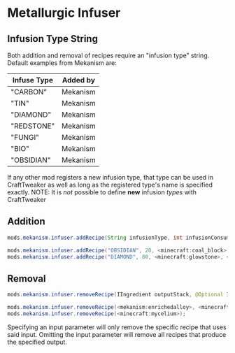 
# Metallurgic Infuser

Infusion Type String
------
Both addition and removal of recipes require an "infusion type" string. Default examples from Mekanism are:

| Infuse Type | Added by |
| ----------- | -------- |
| "CARBON"    | Mekanism |
| "TIN"       | Mekanism |
| "DIAMOND"   | Mekanism |
| "REDSTONE"  | Mekanism |
| "FUNGI"     | Mekanism |
| "BIO"       | Mekanism |
| "OBSIDIAN"  | Mekanism |

If any other mod registers a new infusion type, that type can be used in CraftTweaker as well as long as the registered type's name is specified exactly. NOTE: It is *not* possible to define **new** infusion *types* with CraftTweaker


Addition
------
```java
mods.mekanism.infuser.addRecipe(String infusionType, int infusionConsumed, IItemStack inputStack, IItemStack outputStack)

mods.mekanism.infuser.addRecipe("OBSIDIAN", 20, <minecraft:coal_block>, <minecraft:obsidian>);
mods.mekanism.infuser.addRecipe("DIAMOND", 80, <minecraft:glowstone>, <minecraft:nether_star>);
```

Removal
------
```java
mods.mekanism.infuser.removeRecipe(IIngredient outputStack, @Optional IIngredient inputStack, @Optional String infusionType)

mods.mekanism.infuser.removeRecipe(<mekanism:enrichedalloy>, <minecraft:iron_ingot>, "REDSTONE");
mods.mekanism.infuser.removeRecipe(<minecraft:mycelium>);
```
Specifying an input parameter will only remove the specific recipe that uses said input. Omitting the input parameter will remove all recipes that produce the specified output.
